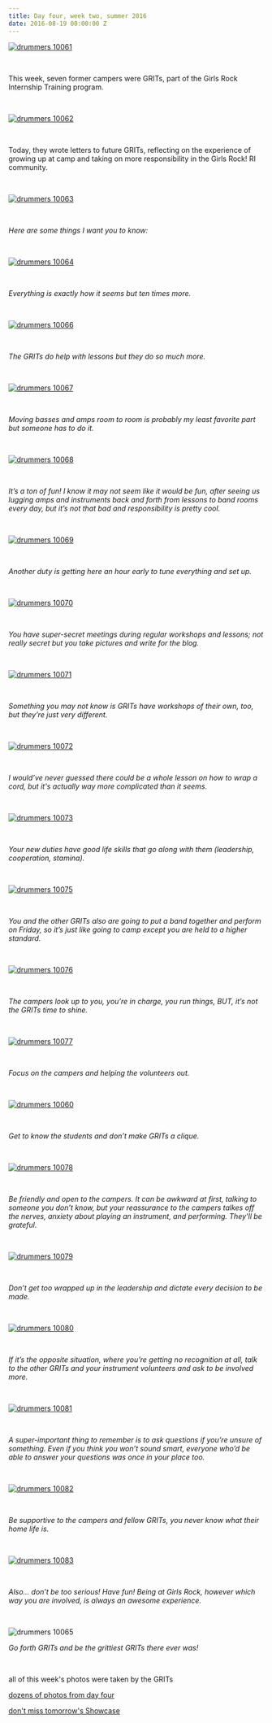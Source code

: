 ```yaml
---
title: Day four, week two, summer 2016
date: 2016-08-19 00:00:00 Z
---
```


[![drummers 10061](/uploads/blogpost/drummers-100612.jpg)](http://girlsrockri.org/wp-content/uploads/2016/08/drummers-100612.jpg)

 

This week, seven former campers were GRITs, part of the Girls Rock Internship Training program.

 

[![drummers 10062](/uploads/blogpost/drummers-100622.jpg)](http://girlsrockri.org/wp-content/uploads/2016/08/drummers-100622.jpg)

 

Today, they wrote letters to future GRITs, reflecting on the experience of growing up at camp and taking on more responsibility in the Girls Rock! RI community.

 

[![drummers 10063](/uploads/blogpost/drummers-100632.jpg)](http://girlsrockri.org/wp-content/uploads/2016/08/drummers-100632.jpg)

 

_Here are some things I want you to know:_

 

[![drummers 10064](/uploads/blogpost/drummers-100642.jpg)](http://girlsrockri.org/wp-content/uploads/2016/08/drummers-100642.jpg)

 

_Everything is exactly how it seems but ten times more._

 

[![drummers 10066](/uploads/blogpost/drummers-100662.jpg)](http://girlsrockri.org/wp-content/uploads/2016/08/drummers-100662.jpg)

 

_The GRITs do help with lessons but they do so much more._

 

[![drummers 10067](/uploads/blogpost/drummers-100672.jpg)](http://girlsrockri.org/wp-content/uploads/2016/08/drummers-100672.jpg)

 

_Moving basses and amps room to room is probably my least favorite part but someone has to do it._

 

[![drummers 10068](/uploads/blogpost/drummers-100682.jpg)](http://girlsrockri.org/wp-content/uploads/2016/08/drummers-100682.jpg)

 

_It’s a ton of fun! I know it may not seem like it would be fun, after seeing us lugging amps and instruments back and forth from lessons to band rooms every day, but it’s not that bad and responsibility is pretty cool._

 

[![drummers 10069](/uploads/blogpost/drummers-100692.jpg)](http://girlsrockri.org/wp-content/uploads/2016/08/drummers-100692.jpg)

 

_Another duty is getting here an hour early to tune everything and set up._

 

[![drummers 10070](/uploads/blogpost/drummers-100702.jpg)](http://girlsrockri.org/wp-content/uploads/2016/08/drummers-100702.jpg)

 

_You have super-secret meetings during regular workshops and lessons; not really secret but you take pictures and write for the blog._

 

[![drummers 10071](/uploads/blogpost/drummers-100713.jpg)](http://girlsrockri.org/wp-content/uploads/2016/08/drummers-100713.jpg)

 

_Something you may not know is GRITs have workshops of their own, too, but they’re just very different._

 

[![drummers 10072](/uploads/blogpost/drummers-10072.jpg)](http://girlsrockri.org/wp-content/uploads/2016/08/drummers-10072.jpg)

 

_I would’ve never guessed there could be a whole lesson on how to wrap a cord, but it's actually way more complicated than it seems._

 

[![drummers 10073](/uploads/blogpost/drummers-10073.jpg)](http://girlsrockri.org/wp-content/uploads/2016/08/drummers-10073.jpg)

 

_Your new duties have good life skills that go along with them (leadership, cooperation, stamina)._

 

[![drummers 10075](/uploads/blogpost/drummers-10075.jpg)](http://girlsrockri.org/wp-content/uploads/2016/08/drummers-10075.jpg)

 

_You and the other GRITs also are going to put a band together and perform on Friday, so it’s just like going to camp except you are held to a higher standard._

 

[![drummers 10076](/uploads/blogpost/drummers-10076.jpg)](http://girlsrockri.org/wp-content/uploads/2016/08/drummers-10076.jpg)

 

_The campers look up to you, you’re in charge, you run things, BUT, it’s not the GRITs time to shine._

 

[![drummers 10077](/uploads/blogpost/drummers-10077.jpg)](http://girlsrockri.org/wp-content/uploads/2016/08/drummers-10077.jpg)

 

_Focus on the campers and helping the volunteers out._

 

[![drummers 10060](/uploads/blogpost/drummers-100601.jpg)](http://girlsrockri.org/wp-content/uploads/2016/08/drummers-100601.jpg)

 

_Get to know the students and don’t make GRITs a clique._

 

[![drummers 10078](/uploads/blogpost/drummers-10078.jpg)](http://girlsrockri.org/wp-content/uploads/2016/08/drummers-10078.jpg)

 

_Be friendly and open to the campers. It can be awkward at first, talking to someone you don’t know, but your reassurance to the campers talkes off the nerves, anxiety about playing an instrument, and performing. They’ll be grateful._

 

[![drummers 10079](/uploads/blogpost/drummers-10079.jpg)](http://girlsrockri.org/wp-content/uploads/2016/08/drummers-10079.jpg)

 

_Don’t get too wrapped up in the leadership and dictate every decision to be made._

 

[![drummers 10080](/uploads/blogpost/drummers-10080.jpg)](http://girlsrockri.org/wp-content/uploads/2016/08/drummers-10080.jpg)

 

_If it’s the opposite situation, where you’re getting no recognition at all, talk to the other GRITs and your instrument volunteers and ask to be involved more._

 

[![drummers 10081](/uploads/blogpost/drummers-10081.jpg)](http://girlsrockri.org/wp-content/uploads/2016/08/drummers-10081.jpg)

 

_A super-important thing to remember is to ask questions if you’re unsure of something. Even if you think you won’t sound smart, everyone who’d be able to answer your questions was once in your place too._

 

[![drummers 10082](/uploads/blogpost/drummers-10082.jpg)](http://girlsrockri.org/wp-content/uploads/2016/08/drummers-10082.jpg)

 

_Be supportive to the campers and fellow GRITs, you never know what their home life is._

 

[![drummers 10083](/uploads/blogpost/drummers-10083.jpg)](http://girlsrockri.org/wp-content/uploads/2016/08/drummers-10083.jpg)

 

_Also… don’t be too serious! Have fun! Being at Girls Rock, however which way you are involved, is always an awesome experience._

 

![drummers 10065](/uploads/blogpost/drummers-100652.jpg)

_Go forth GRITs and be the grittiest GRITs there ever was!_

 

all of this week's photos were taken by the GRITs

[dozens of photos from day four](https://www.flickr.com/photos/girlsrockri/albums/72157671461110250)

[don't miss tomorrow's Showcase](https://www.facebook.com/events/1072819902797658/)
